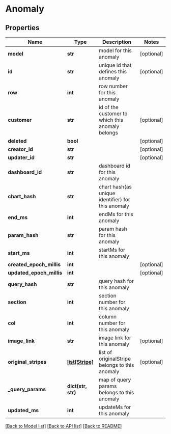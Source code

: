 # Anomaly

## Properties
Name | Type | Description | Notes
------------ | ------------- | ------------- | -------------
**model** | **str** | model for this anomaly | [optional] 
**id** | **str** | unique id that defines this anomaly | [optional] 
**row** | **int** | row number for this anomaly | 
**customer** | **str** | id of the customer to which this anomaly belongs | [optional] 
**deleted** | **bool** |  | [optional] 
**creator_id** | **str** |  | [optional] 
**updater_id** | **str** |  | [optional] 
**dashboard_id** | **str** | dashboard id for this anomaly | 
**chart_hash** | **str** | chart hash(as unique identifier) for this anomaly | 
**end_ms** | **int** | endMs for this anomaly | 
**param_hash** | **str** | param hash for this anomaly | 
**start_ms** | **int** | startMs for this anomaly | 
**created_epoch_millis** | **int** |  | [optional] 
**updated_epoch_millis** | **int** |  | [optional] 
**query_hash** | **str** | query hash for this anomaly | 
**section** | **int** | section number for this anomaly | 
**col** | **int** | column number for this anomaly | 
**image_link** | **str** | image link for this anomaly | [optional] 
**original_stripes** | [**list[Stripe]**](Stripe.md) | list of originalStripe belongs to this anomaly | [optional] 
**_query_params** | **dict(str, str)** | map of query params belongs to this anomaly | 
**updated_ms** | **int** | updateMs for this anomaly | 

[[Back to Model list]](../README.md#documentation-for-models) [[Back to API list]](../README.md#documentation-for-api-endpoints) [[Back to README]](../README.md)


